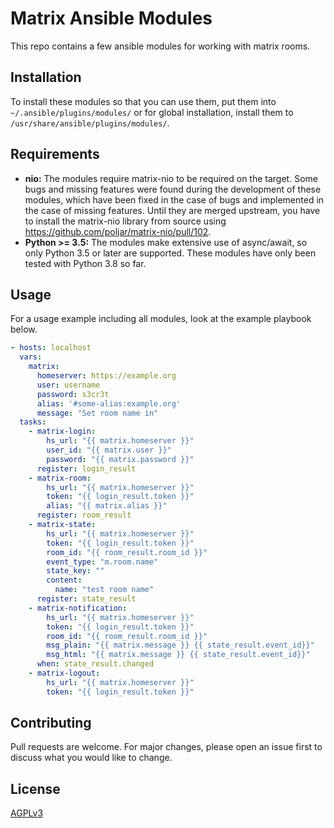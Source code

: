 # Matrix Ansible Modules

This repo contains a few ansible modules for working with matrix rooms.

## Installation

To install these modules so that you can use them, put them into `~/.ansible/plugins/modules/` or for global installation, install them to `/usr/share/ansible/plugins/modules/`.

## Requirements

 - **nio:** The modules require matrix-nio to be required on the target. Some bugs and missing features were found during the development of these modules, which have been fixed in the case of bugs and implemented in the case of missing features. Until they are merged upstream, you have to install the matrix-nio library from source using https://github.com/poljar/matrix-nio/pull/102.
 - **Python >= 3.5:** The modules make extensive use of async/await, so only Python 3.5 or later are supported. These modules have only been tested with Python 3.8 so far.

## Usage

For a usage example including all modules, look at the example playbook below.
```yaml
- hosts: localhost
  vars:
    matrix:
      homeserver: https://example.org
      user: username
      password: s3cr3t
      alias: '#some-alias:example.org'
      message: "Set room name in"
  tasks:
    - matrix-login:
        hs_url: "{{ matrix.homeserver }}"
        user_id: "{{ matrix.user }}"
        password: "{{ matrix.password }}"
      register: login_result
    - matrix-room:
        hs_url: "{{ matrix.homeserver }}"
        token: "{{ login_result.token }}"
        alias: "{{ matrix.alias }}"
      register: room_result
    - matrix-state:
        hs_url: "{{ matrix.homeserver }}"
        token: "{{ login_result.token }}"
        room_id: "{{ room_result.room_id }}"
        event_type: "m.room.name"
        state_key: ""
        content:
          name: "test room name"
      register: state_result
    - matrix-notification:
        hs_url: "{{ matrix.homeserver }}"
        token: "{{ login_result.token }}"
        room_id: "{{ room_result.room_id }}"
        msg_plain: "{{ matrix.message }} {{ state_result.event_id}}"
        msg_html: "{{ matrix.message }} {{ state_result.event_id}}"
      when: state_result.changed
    - matrix-logout:
        hs_url: "{{ matrix.homeserver }}"
        token: "{{ login_result.token }}"
```

## Contributing
Pull requests are welcome. For major changes, please open an issue first to discuss what you would like to change.

## License
[AGPLv3](https://choosealicense.com/licenses/agpl-3.0/)

